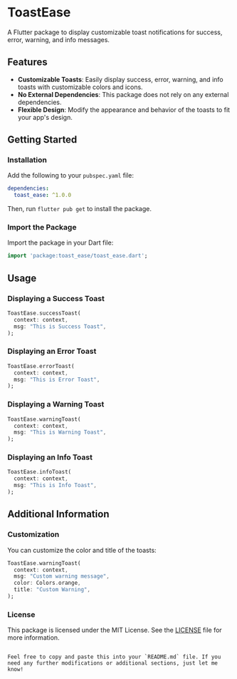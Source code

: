 
# ToastEase

A Flutter package to display customizable toast notifications for success, error, warning, and info messages.

## Features

- **Customizable Toasts**: Easily display success, error, warning, and info toasts with customizable colors and icons.
- **No External Dependencies**: This package does not rely on any external dependencies.
- **Flexible Design**: Modify the appearance and behavior of the toasts to fit your app's design.

## Getting Started

### Installation

Add the following to your `pubspec.yaml` file:

```yaml
dependencies:
  toast_ease: ^1.0.0
```

Then, run `flutter pub get` to install the package.

### Import the Package

Import the package in your Dart file:

```dart
import 'package:toast_ease/toast_ease.dart';
```

## Usage

### Displaying a Success Toast

```dart
ToastEase.successToast(
  context: context,
  msg: "This is Success Toast",
);
```

### Displaying an Error Toast

```dart
ToastEase.errorToast(
  context: context,
  msg: "This is Error Toast",
);
```

### Displaying a Warning Toast

```dart
ToastEase.warningToast(
  context: context,
  msg: "This is Warning Toast",
);
```

### Displaying an Info Toast

```dart
ToastEase.infoToast(
  context: context,
  msg: "This is Info Toast",
);
```

## Additional Information

### Customization

You can customize the color and title of the toasts:

```dart
ToastEase.warningToast(
  context: context,
  msg: "Custom warning message",
  color: Colors.orange,
  title: "Custom Warning",
);
```

### License

This package is licensed under the MIT License. See the [LICENSE](LICENSE) file for more information.
```

Feel free to copy and paste this into your `README.md` file. If you need any further modifications or additional sections, just let me know!